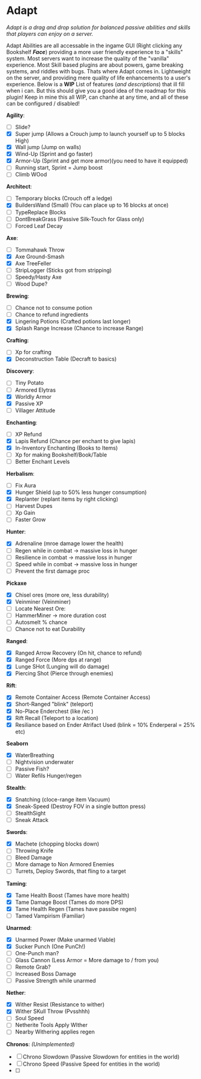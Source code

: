 # Adapt

_Adapt is a drag and drop solution for balanced passive abilities and skills that players can enjoy on a server._

Adapt Abilities are all accessable in the ingame GUI (Right clicking any Bookshelf **_Face_**) providing a more user friendly experience to a "skills" system. Most servers want to increase the quality of the "vanilla" experience. Most Skill based plugins are about powers, game breaking systems, and riddles with bugs. Thats where Adapt comes in.  Lightweight on the server, and providing mere quality of life enhancements to a user's experience. Below is a **WIP** List of features (_and descriptions_) that ill fill when i can. But this should give you a good idea of the roadmap for this plugin! Keep in mine this all WIP, can chanhe at any time, and all of these can be configured  / disabled!

**Agility**:
- [ ] Slide?
- [X] Super jump (Allows a Crouch jump to launch yourself up to 5 blocks High)
- [X] Wall jump (Jump on walls)
- [X] Wind-Up (Sprint and go faster)
- [X] Armor-Up (Sprint and get more armor)(you need to have it equipped)
- [ ] Running start, Sprint = Jump boost
- [ ] Climb WOod

**Architect**:
- [ ] Temporary blocks (Crouch off a ledge)
- [X] BuildersWand (Small) (You can place up to 16 blocks at once)
- [ ] TypeReplace Blocks
- [ ] DontBreakGrass (Passive Silk-Touch for Glass only)
- [ ] Forced Leaf Decay

**Axe**:
- [ ] Tommahawk Throw
- [X] Axe Ground-Smash
- [X] Axe TreeFeller
- [ ] StripLogger (Sticks got from stripping)
- [ ] Speedy/Hasty Axe
- [ ] Wood Dupe?

**Brewing**:
- [ ] Chance not to consume potion
- [ ] Chance to refund ingredients
- [X] Lingering Potions (Crafted potions last longer)
- [X] Splash Range Increase (Chance to increase Range)

**Crafting**:
- [ ] Xp for crafting
- [X] Deconstruction Table (Decraft to basics)

**Discovery**:
- [ ] Tiny Potato
- [ ] Armored Elytras
- [X] Worldly Armor
- [X] Passive XP
- [ ] Villager Attitude

**Enchanting**:
- [ ] XP Refund
- [X] Lapis Refund (Chance per enchant to give lapis)
- [X] In-Inventory Enchanting (Books to Items)
- [ ] Xp for making Bookshelf/Book/Table
- [ ] Better Enchant Levels

**Herbalism**:
- [ ] Fix Aura
- [X] Hunger Shield (up to 50% less hunger consumption)
- [X] Replanter (replant items by right clicking)
- [ ] Harvest Dupes
- [ ] Xp Gain
- [ ] Faster Grow

**Hunter**:
- [X] Adrenaline (mroe damage lower the health)
- [ ] Regen while in combat -> massive loss in hunger
- [ ] Resilience in combat  -> massive loss in hunger
- [ ] Speed while in combat  -> massive loss in hunger
- [ ] Prevent the first damage proc

**Pickaxe**
- [X] Chisel ores (more ore, less durability)
- [X] Veinminer (Veinminer)
- [ ] Locate Nearest Ore:
- [ ] HammerMiner -> more duration cost
- [ ] Autosmelt % chance
- [ ] Chance not to eat Durability

**Ranged**:
- [X] Ranged Arrow Recovery (On hit, chance to refund)
- [X] Ranged Force (More dps at range)
- [X] Lunge SHot (Lunging will do damage)
- [X] Piercing Shot (Pierce through enemies)

**Rift**:
- [X] Remote Container Access (Remote Container Access)
- [X] Short-Ranged "blink" (teleport)
- [X] No-Place Enderchest (like /ec )
- [X] Rift Recall (Teleport to a location)
- [X] Resiliance based on Ender Atrifact Used (blink = 10% Enderperal = 25% etc)

**Seaborn**
- [X] WaterBreathing
- [ ] Nightvision underwater
- [ ] Passive Fish?
- [ ] Water Refils Hunger/regen

**Stealth**:
- [X] Snatching (cloce-range item Vacuum) 
- [X] Sneak-Speed (Destroy FOV in a single button press)
- [ ] StealthSight
- [ ] Sneak Attack

**Swords**:
- [X] Machete (chopping blocks down)
- [ ] Throwing Knife
- [ ] Bleed Damage
- [ ] More damage to Non Armored Enemies
- [ ] Turrets, Deploy Swords, that fling to a target

**Taming**:
- [X] Tame Health Boost (Tames have more health)
- [X] Tame Damage Boost (Tames do more DPS)
- [X] Tame Health Regen (Tames have passibe regen)
- [ ] Tamed Vampirism  (Familiar)

**Unarmed**:
- [X] Unarmed Power (Make unarmed Viable)
- [X] Sucker Punch (One PunCh!)
- [ ] One-Punch man?
- [ ] Glass Cannon (Less Armor = More damage to / from you)
- [ ] Remote Grab?
- [ ] Increased Boss Damage
- [ ] Passive Strength while unarmed

**Nether**:
- [X] Wither Resist (Resistance to wither)
- [X] Wither SKull Throw (Pvsshhh)
- [ ] Soul Speed
- [ ] Netherite Tools Apply WIther
- [ ] Nearby Withering applies regen

**Chronos**: _(Unimplemented)_
- [ ] Chrono Slowdown (Passive Slowdown for entities in the world)
- [ ] Chrono Speed (Passive Speed for entities in the world)
- [ ] 
